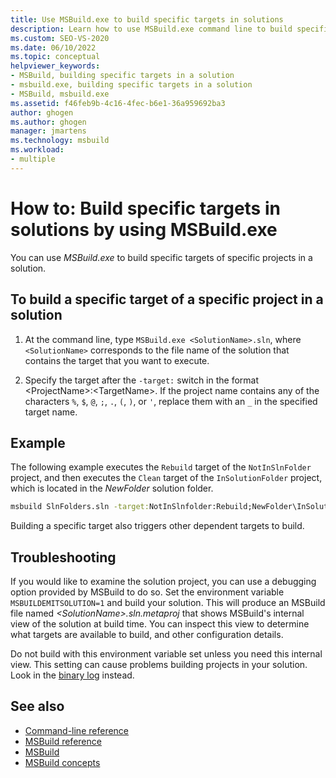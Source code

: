 ```yaml
---
title: Use MSBuild.exe to build specific targets in solutions
description: Learn how to use MSBuild.exe command line to build specific targets of specific projects in solutions.
ms.custom: SEO-VS-2020
ms.date: 06/10/2022
ms.topic: conceptual
helpviewer_keywords:
- MSBuild, building specific targets in a solution
- msbuild.exe, building specific targets in a solution
- MSBuild, msbuild.exe
ms.assetid: f46feb9b-4c16-4fec-b6e1-36a959692ba3
author: ghogen
ms.author: ghogen
manager: jmartens
ms.technology: msbuild
ms.workload:
- multiple
---
```

# How to: Build specific targets in solutions by using MSBuild.exe

You can use *MSBuild.exe* to build specific targets of specific projects in a solution.

## To build a specific target of a specific project in a solution

1. At the command line, type `MSBuild.exe <SolutionName>.sln`, where `<SolutionName>` corresponds to the file name of the solution that contains the target that you want to execute.

2. Specify the target after the `-target:` switch in the format \<ProjectName>:\<TargetName>. If the project name contains any of the characters `%`, `$`, `@`, `;`, `.`, `(`, `)`, or `'`, replace them with an `_` in the specified target name.

## Example

 The following example executes the `Rebuild` target of the `NotInSlnFolder` project, and then executes the `Clean` target of the `InSolutionFolder` project, which is located in the *NewFolder* solution folder.

```cmd
msbuild SlnFolders.sln -target:NotInSlnfolder:Rebuild;NewFolder\InSolutionFolder:Clean
```

Building a specific target also triggers other dependent targets to build.

## Troubleshooting

If you would like to examine the solution project, you can use a debugging option provided by MSBuild to do so. Set the environment variable `MSBUILDEMITSOLUTION=1` and build your solution. This will produce an MSBuild file named *\<SolutionName>.sln.metaproj* that shows MSBuild's internal view of the solution at build time. You can inspect this view to determine what targets are available to build, and other configuration details.

Do not build with this environment variable set unless you need this internal view. This setting can cause problems building projects in your solution. Look in the [binary log](obtaining-build-logs-with-msbuild.md#save-a-binary-log) instead.

## See also

- [Command-line reference](../msbuild/msbuild-command-line-reference.md)
- [MSBuild reference](../msbuild/msbuild-reference.md)
- [MSBuild](../msbuild/msbuild.md)
- [MSBuild concepts](../msbuild/msbuild-concepts.md)
